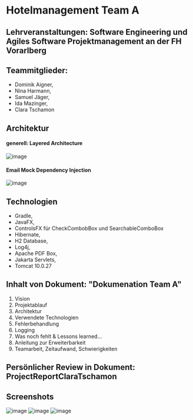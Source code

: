 # Hotelmanagement Team A

## Lehrveranstaltungen: Software Engineering und Agiles Software Projektmanagement an der FH Vorarlberg

## Teammitglieder:
- Dominik Aigner,
- Nina Harmann,
- Samuel Jäger,
- Ida Mazinger,
- Clara Tschamon


## Architektur
#### generell: Layered Architecture
![image](https://user-images.githubusercontent.com/103147059/214611163-1c8e52c1-f6c3-4ff1-bad5-a982ab9411c9.png)


#### Email Mock Dependency Injection
![image](https://user-images.githubusercontent.com/103147059/214225033-93e0120a-db9f-404c-8221-36483dfaea74.png)


## Technologien
- Gradle,
- JavaFX,
- ControlsFX für CheckCombobBox und SearchableComboBox
- Hibernate,
- H2 Database,
- Log4j,
- Apache PDF Box,
- Jakarta Servlets,
- Tomcat 10.0.27

## Inhalt von Dokument: "Dokumenation Team A"
1. Vision
2. Projektablauf
3. Architektur
4. Verwendete Technologien
5. Fehlerbehandlung
1. Logging
2. Was noch fehlt & Lessons learned…
3. Anleitung zur Erweiterbarkeit
4. Teamarbeit, Zeitaufwand, Schwierigkeiten

## Persönlicher Review in Dokument: ProjectReportClaraTschamon

## Screenshots
![image](https://user-images.githubusercontent.com/103147059/214613872-7a4687f2-d76c-4f2d-9507-06317855d3e2.png)
![image](https://user-images.githubusercontent.com/103147059/214614320-6f9abce9-df8f-44b7-ad4d-b4aeabaece0d.png)
![image](https://user-images.githubusercontent.com/103147059/214614133-6b047a32-4372-4401-822f-ff723225f16e.png)

